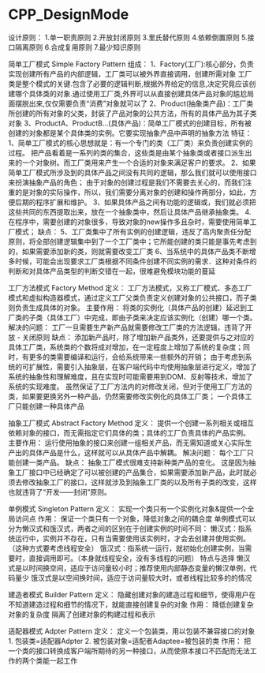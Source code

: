 # CPP_DesignMode

设计原则：
    1.单一职责原则
    2.开放封闭原则
    3.里氏替代原则
    4.依赖倒置原则
    5.接口隔离原则
    6.合成复用原则
    7.最少知识原则

简单工厂模式 Simple Factory Pattern
组成：
    1、Factory(工厂):核心部分，负责实现创建所有产品的内部逻辑，工厂类可以被外界直接调用，创建所需对象
    工厂类是整个模式的关键.包含了必要的逻辑判断,根据外界给定的信息,决定究竟应该创建哪个具体类的对象.通过使用工厂类,外界可以从直接创建具体产品对象的尴尬局面摆脱出来,仅仅需要负责“消费”对象就可以了
    2、Product(抽象类产品)：工厂类所创建的所有对象的父类，封装了产品对象的公共方法，所有的具体产品为其子类对象
    3、ProductA、ProductB…(具体产品)：简单工厂模式的创建目标，所有被创建的对象都是某个具体类的实例。它要实现抽象产品中声明的抽象方法
特征：
    1、简单工厂模式的核心思想就是：有一个专门的类（工厂类）来负责创建实例的过程。
    把产品看着是一系列的类的集合，这些类是由某个抽象类或者接口派生出来的一个对象树。而工厂类用来产生一个合适的对象来满足客户的要求。
    2、如果简单工厂模式所涉及到的具体产品之间没有共同的逻辑，那么我们就可以使用接口来扮演抽象产品的角色；
    由于对象的创建过程是我们不需要去关心的，而我们注重的是对象的实际操作，所以，我们需要分离对象的创建和操作两部分，如此，方便后期的程序扩展和维护。
    3、如果具体产品之间有功能的逻辑或，我们就必须把这些共同的东西提取出来，放在一个抽象类中，然后让具体产品继承抽象类。
    4.在程序中，需要创建的对象很多，导致对象的new操作多且杂时，需要使用简单工厂模式；
缺点：
    5、工厂类集中了所有实例的创建逻辑，违反了高内聚责任分配原则，将全部创建逻辑集中到了一个工厂类中；它所能创建的类只能是事先考虑到的，如果需要添加新的类，则就需要改变工厂类
    6、当系统中的具体产品类不断增多时候，可能会出现要求工厂类根据不同条件创建不同实例的需求．这种对条件的判断和对具体产品类型的判断交错在一起，很难避免模块功能的蔓延

工厂方法模式 Factory Method
定义：
    工厂方法模式，又称工厂模式、多态工厂模式和虚拟构造器模式，通过定义工厂父类负责定义创建对象的公共接口，而子类则负责生成具体的对象。
主要作用：
    将类的实例化（具体产品的创建）延迟到工厂类的子类（具体工厂）中完成，即由子类来决定应该实例化（创建）哪一个类。
解决的问题：
    工厂一旦需要生产新产品就需要修改工厂类的方法逻辑，违背了开放 - 关闭原则
缺点：
    添加新产品时，除了增加新产品类外，还要提供与之对应的具体工厂类，系统类的个数将成对增加，在一定程度上增加了系统的复杂度；同时，有更多的类需要编译和运行，会给系统带来一些额外的开销；
    由于考虑到系统的可扩展性，需要引入抽象层，在客户端代码中均使用抽象层进行定义，增加了系统的抽象性和理解难度，且在实现时可能需要用到DOM、反射等技术，增加了系统的实现难度。
    虽然保证了工厂方法内的对修改关闭，但对于使用工厂方法的类，如果要更换另外一种产品，仍然需要修改实例化的具体工厂类；
    一个具体工厂只能创建一种具体产品

抽象工厂模式 Abstract Factory Method
定义：
    提供一个创建一系列相关或相互依赖对象的接口，而无需指定它们具体的类；具体的工厂负责具体的产品实例。
主要作用：
    运行使用抽象的接口来创建一组相关产品，而无需知道或关心实际生产出的具体产品是什么，这样就可以从具体产品中解耦。
解决问题：
    每个工厂只能创建一类产品。
缺点：
    抽象工厂模式很难支持新种类产品的变化。
    这是因为抽象工厂接口中已经确定了可以被创建的产品集合，如果需要添加新产品，此时就必须去修改抽象工厂的接口，这样就涉及到抽象工厂类的以及所有子类的改变，这样也就违背了“开发——封闭”原则。

单例模式 Singleton Pattern
定义：
    实现一个类只有一个实例化对象&提供一个全局访问点
作用：
    保证一个类只有一个对象，降低对象之间的耦合度
单例模式可以分为懒汉式和饿汉式，两者之间的区别在于创建实例的时间不同：
    懒汉式：指系统运行中，实例并不存在，只有当需要使用该实例时，才会去创建并使用实例。（这种方式要考虑线程安全）
    饿汉式：指系统一运行，就初始化创建实例，当需要时，直接调用即可。（本身就线程安全，没有多线程的问题）
特点与选择
    懒汉式是以时间换空间，适应于访问量较小时；推荐使用内部静态变量的懒汉单例，代码量少
    饿汉式是以空间换时间，适应于访问量较大时，或者线程比较多的的情况

建造者模式 Builder Pattern
定义：
    隐藏创建对象的建造过程和细节，使得用户在不知道建造过程和细节的情况下，就能直接创建复杂的对象
作用：
    降低创建复杂对象的复杂度
    隔离了创建对象的构建过程和表示

适配器模式 Adpter Pattern
定义：
    定义一个包装类，用以包装不兼容接口的对象
        1. 包装类=适配器Adpter
        2. 被包装对象=适配者Adaptee=被包装的类
作用：
    把一个类的接口转换成客户端所期待的另一种接口，从而使原本接口不匹配而无法工作的两个类能一起工作
